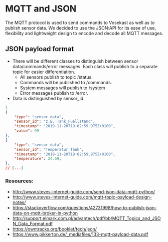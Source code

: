 # MQTT and JSON

The MQTT protocol is used to send commands to Vosekast as well as to publish sensor data.
We decided to use the JSON:API for its ease of use, flexibility and lightweight design to encode and decode all MQTT messages.

## JSON payload format

* There will be different classes to distinguish between sensor data/commands/error messages. Each class will publish to a separate topic for easier differentiation.
	* All sensors publish to topic /status. 
	* Commands will be published to /commands.
	* System messages will publish to /system
	* Error messages publish to /error.
* Data is distinguished by sensor_id.

```json
[
{
	"type": "sensor data",
	"sensor_id": "z.B. Tank_Fuellstand",
	"timestamp": "2019-11-20T19:02:59.975Z+0100", 
	"value": 99
},
{
	"type": "sensor data",
	"sensor_id": "Temperatur Tank",
	"timestamp": "2019-11-20T19:02:59.975Z+0100", 
	"temperature": 24.59,
},
// [...]
```

### Resources:

* http://www.steves-internet-guide.com/send-json-data-mqtt-python/
* http://www.steves-internet-guide.com/mqtt-topic-payload-design-notes/
* https://stackoverflow.com/questions/42731998/how-to-publish-json-data-on-mqtt-broker-in-python
* http://support.elmark.com.pl/advantech/pdf/bb/MQTT_Topics_and_JSON_Data_Format.pdf
* https://owntracks.org/booklet/tech/json/
* https://www.pikkerton.de/_mediafiles/133-mqtt-payload-data.pdf
